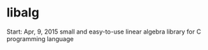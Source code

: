 # libalg
Start: Apr, 9, 2015
small and easy-to-use linear algebra library for C programming language
